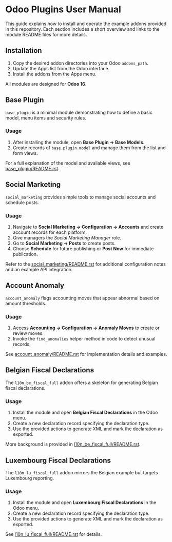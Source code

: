 # Odoo Plugins User Manual

This guide explains how to install and operate the example addons provided in this repository. Each section includes a short overview and links to the module README files for more details.

## Installation

1. Copy the desired addon directories into your Odoo `addons_path`.
2. Update the Apps list from the Odoo interface.
3. Install the addons from the Apps menu.

All modules are designed for **Odoo 16**.

## Base Plugin

`base_plugin` is a minimal module demonstrating how to define a basic model, menu items and security rules.

### Usage

1. After installing the module, open **Base Plugin → Base Models**.
2. Create records of `base.plugin.model` and manage them from the list and form views.

For a full explanation of the model and available views, see [base_plugin/README.rst](../base_plugin/README.rst).

## Social Marketing

`social_marketing` provides simple tools to manage social accounts and schedule posts.

### Usage

1. Navigate to **Social Marketing → Configuration → Accounts** and create account records for each platform.
2. Give managers the *Social Marketing Manager* role.
3. Go to **Social Marketing → Posts** to create posts.
4. Choose **Schedule** for future publishing or **Post Now** for immediate publication.

Refer to the [social_marketing/README.rst](../social_marketing/README.rst) for additional configuration notes and an example API integration.

## Account Anomaly

`account_anomaly` flags accounting moves that appear abnormal based on amount thresholds.

### Usage

1. Access **Accounting → Configuration → Anomaly Moves** to create or review moves.
2. Invoke the `find_anomalies` helper method in code to detect unusual records.

See [account_anomaly/README.rst](../account_anomaly/README.rst) for implementation details and examples.

## Belgian Fiscal Declarations

The `l10n_be_fiscal_full` addon offers a skeleton for generating Belgian fiscal declarations.

### Usage

1. Install the module and open **Belgian Fiscal Declarations** in the Odoo menu.
2. Create a new declaration record specifying the declaration type.
3. Use the provided actions to generate XML and mark the declaration as exported.

More background is provided in [l10n_be_fiscal_full/README.rst](../l10n_be_fiscal_full/README.rst).

## Luxembourg Fiscal Declarations

The `l10n_lu_fiscal_full` addon mirrors the Belgian example but targets Luxembourg reporting.

### Usage

1. Install the module and open **Luxembourg Fiscal Declarations** in the Odoo menu.
2. Create a new declaration record specifying the declaration type.
3. Use the provided actions to generate XML and mark the declaration as exported.

See [l10n_lu_fiscal_full/README.rst](../l10n_lu_fiscal_full/README.rst) for details.

